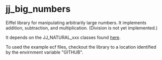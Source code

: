 # jj\_big_numbers
Eiffel library for manipulating arbitrarily large numbers.  It implements addition, subtraction, and multiplication.  (Division is not yet implemented.)

It depends on the JJ\_NATURAL\_xxx classes found [here](http://github.com/boxer41a/jj_naturals).

To used the example ecf files, checkout the library to a location identified by the envirnment variable "GITHUB".
